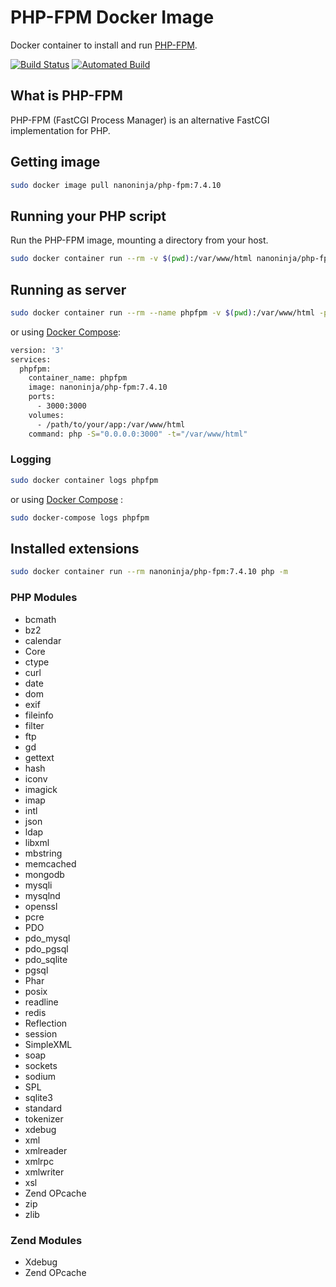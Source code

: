 # PHP-FPM Docker Image

Docker container to install and run [PHP-FPM](https://php-fpm.org/).

[![Build Status](https://travis-ci.org/nanoninja/php-fpm.svg?branch=master)](https://travis-ci.org/nanoninja/php-fpm) [![Automated Build](https://img.shields.io/docker/automated/jrottenberg/ffmpeg.svg)](https://hub.docker.com/r/nanoninja/php-fpm/builds/)

## What is PHP-FPM

PHP-FPM (FastCGI Process Manager) is an alternative FastCGI implementation for PHP.

## Getting image

```sh
sudo docker image pull nanoninja/php-fpm:7.4.10
```

## Running your PHP script

Run the PHP-FPM image, mounting a directory from your host.

```sh
sudo docker container run --rm -v $(pwd):/var/www/html nanoninja/php-fpm:7.4.10 php index.php
```

## Running as server

```sh
sudo docker container run --rm --name phpfpm -v $(pwd):/var/www/html -p 3000:3000 nanoninja/php-fpm:7.4.10 php -S="0.0.0.0:3000" -t="/var/www/html"
```

or using [Docker Compose](https://docs.docker.com/compose/):

```sh
version: '3'
services:
  phpfpm:
    container_name: phpfpm
    image: nanoninja/php-fpm:7.4.10
    ports:
      - 3000:3000
    volumes:
      - /path/to/your/app:/var/www/html
    command: php -S="0.0.0.0:3000" -t="/var/www/html"
```

### Logging

```sh
sudo docker container logs phpfpm
```

or using [Docker Compose](https://docs.docker.com/compose/) :

```sh
sudo docker-compose logs phpfpm
```

## Installed extensions

```bash
sudo docker container run --rm nanoninja/php-fpm:7.4.10 php -m
```

### PHP Modules

- bcmath
- bz2
- calendar
- Core
- ctype
- curl
- date
- dom
- exif
- fileinfo
- filter
- ftp
- gd
- gettext
- hash
- iconv
- imagick
- imap
- intl
- json
- ldap
- libxml
- mbstring
- memcached
- mongodb
- mysqli
- mysqlnd
- openssl
- pcre
- PDO
- pdo_mysql
- pdo_pgsql
- pdo_sqlite
- pgsql
- Phar
- posix
- readline
- redis
- Reflection
- session
- SimpleXML
- soap
- sockets
- sodium
- SPL
- sqlite3
- standard
- tokenizer
- xdebug
- xml
- xmlreader
- xmlrpc
- xmlwriter
- xsl
- Zend OPcache
- zip
- zlib

### Zend Modules
- Xdebug
- Zend OPcache